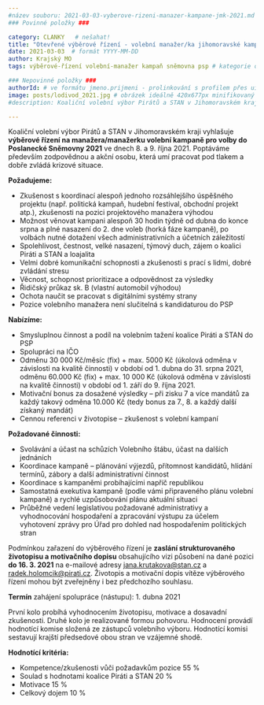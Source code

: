 ```yaml
---
#název souboru: 2021-03-03-vyberove-rizeni-manazer-kampane-jmk-2021.md
### Povinné položky ###

category: CLANKY   # nešahat!
title: "Otevřené výběrové řízení - volební manažer/ka jihomoravské kampaně do sněmovny"
date: 2021-03-03  # formát YYYY-MM-DD
author: Krajský MO
tags: výběrové-řízení volební-manažer kampaň sněmovna psp # kategorie odděleny mezerami, např. volby zemědělství životní-prostředí piráti (viz https://jihomoravsky.pirati.cz/tags/)

### Nepovinné položky ###
authorId: # ve formátu jmeno.prijmeni - prolinkování s profilem přes uid
image: posts/lodivod_2021.jpg # obrázek ideálně 420x677px minifikovaný přes https://tinypng.com/
#description: Koaliční volební výbor Pirátů a STAN v Jihomoravském kraji vyhlašuje výběrové řízení na manažera/manažerku volební kampaně pro volby do Poslanecké Sněmovny 2021 

---
```


Koaliční volební výbor Pirátů a STAN v Jihomoravském kraji vyhlašuje **výběrové řízení na manažera/manažerku volební kampaně pro volby do Poslanecké Sněmovny 2021** ve dnech 8. a 9. října 2021. Poptáváme především zodpovědnou a akční osobu, která umí pracovat pod tlakem a dobře zvládá krizové situace.

**Požadujeme:**
- Zkušenost s koordinací alespoň jednoho rozsáhlejšího úspěšného projektu (např. politická kampaň, hudební festival, obchodní projekt atp.), zkušenosti na pozici projektového manažera výhodou
- Možnost věnovat kampani alespoň 30 hodin týdně od dubna do konce srpna a plné nasazení do 2. dne voleb (horká fáze kampaně), po volbách nutné dotažení všech administrativních a účetních záležitostí
- Spolehlivost, čestnost, velké nasazení, týmový duch, zájem o koalici Piráti a STAN a loajalita
- Velmi dobré komunikační schopnosti a zkušenosti s prací s lidmi, dobré zvládání stresu
- Věcnost, schopnost prioritizace a odpovědnost za výsledky
- Řidičský průkaz sk. B (vlastní automobil výhodou)
- Ochota naučit se pracovat s digitálními systémy strany
- Pozice volebního manažera není slučitelná s kandidaturou do PSP

**Nabízíme:**
- Smysluplnou činnost a podíl na volebním tažení koalice Piráti a STAN do PSP
- Spolupráci na IČO
- Odměnu 30 000 Kč/měsíc (fix) + max. 5000 Kč (úkolová odměna v závislosti na kvalitě činnosti) v období od 1. dubna do 31. srpna 2021, odměnu 60.000 Kč (fix) + max. 10 000 Kč (úkolová odměna v závislosti na kvalitě činnosti) v období od 1. září do 9. října 2021.
- Motivační bonus za dosažené výsledky – při zisku 7 a více mandátů za každý takový odměna 10.000 Kč (tedy bonus za 7., 8. a každý další získaný mandát)
- Cennou referenci v životopise – zkušenost s volební kampaní

**Požadované činnosti:**
- Svolávání a účast na schůzích Volebního štábu, účast na dalších jednáních
- Koordinace kampaně – plánování výjezdů, přítomnost kandidátů, hlídání termínů, zábory a další administrativní činnost
- Koordinace s kampaněmi probíhajícími napříč republikou
- Samostatná exekutiva kampaně (podle vámi připraveného plánu volební kampaně) a rychlé uzpůsobování plánu aktuální situaci
- Průběžné vedení legislativou požadované administrativy a vyhodnocování hospodaření a zpracování výstupu za účelem vyhotovení zprávy pro Úřad pro dohled nad hospodařením politických stran

Podmínkou zařazení do výběrového řízení je **zaslání strukturovaného životopisu a motivačního dopisu** obsahujícího vizi působení na dané pozici **do 16. 3. 2021** na e-mailové adresy jana.krutakova@stan.cz a radek.holomcik@pirati.cz. Životopis a motivační dopis vítěze výběrového řízení mohou být zveřejněny i bez předchozího souhlasu.

**Termín** zahájení spolupráce (nástupu): 1. dubna 2021

První kolo probíhá vyhodnocením životopisu, motivace a dosavadní zkušenosti. Druhé kolo je realizované formou pohovoru. Hodnocení provádí hodnotící komise složená ze zástupců volebního výboru. Hodnotící komisi sestavují krajští předsedové obou stran ve vzájemné shodě.

**Hodnotící kritéria:**
- Kompetence/zkušenosti vůči požadavkům pozice 55 %
- Soulad s hodnotami koalice Piráti a STAN 20 %
- Motivace 15 %
- Celkový dojem 10 %
